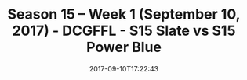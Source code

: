---
title: Season 15 – Week 1 (September 10, 2017) - DCGFFL - S15 Slate vs S15 Power Blue
teams-score:
- team: _teams/s15-slate.md
  score: 25
- team: _teams/s15-power-blue.md
  score: 26
mvp: Jamar Walker, Aaron Beck
game-ball: Ryan Boyle, Tony Smith
sportsperson: ''
season: 15
week: 1
date: '2017-09-10T17:22:43'
pageid: season-15-week-1-september-10-2017-5697-vs-5690
---